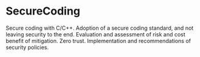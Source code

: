 # SecureCoding
Secure coding with C/C++. Adoption of a secure coding standard, and not leaving security to the end. Evaluation and assessment of risk and cost benefit of mitigation. Zero trust. Implementation and recommendations of security policies.

